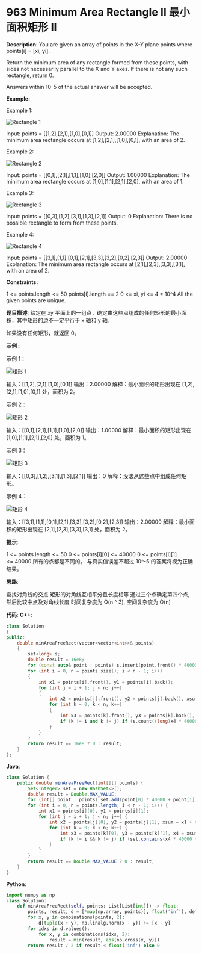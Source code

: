 # 963 Minimum Area Rectangle II 最小面积矩形 II

__Description__:
You are given an array of points in the X-Y plane points where points[i] = [xi, yi].

Return the minimum area of any rectangle formed from these points, with sides not necessarily parallel to the X and Y axes. If there is not any such rectangle, return 0.

Answers within 10-5 of the actual answer will be accepted.

__Example:__

Example 1:

![Rectangle 1](https://assets.leetcode.com/uploads/2018/12/21/1a.png)

Input: points = [[1,2],[2,1],[1,0],[0,1]]
Output: 2.00000
Explanation: The minimum area rectangle occurs at [1,2],[2,1],[1,0],[0,1], with an area of 2.

Example 2:

![Rectangle 2](https://assets.leetcode.com/uploads/2018/12/22/2.png)

Input: points = [[0,1],[2,1],[1,1],[1,0],[2,0]]
Output: 1.00000
Explanation: The minimum area rectangle occurs at [1,0],[1,1],[2,1],[2,0], with an area of 1.

Example 3:

![Rectangle 3](https://assets.leetcode.com/uploads/2018/12/22/3.png)

Input: points = [[0,3],[1,2],[3,1],[1,3],[2,1]]
Output: 0
Explanation: There is no possible rectangle to form from these points.

Example 4:

![Rectangle 4](https://assets.leetcode.com/uploads/2018/12/21/4c.png)

Input: points = [[3,1],[1,1],[0,1],[2,1],[3,3],[3,2],[0,2],[2,3]]
Output: 2.00000
Explanation: The minimum area rectangle occurs at [2,1],[2,3],[3,3],[3,1], with an area of 2.

__Constraints:__

1 <= points.length <= 50
points[i].length == 2
0 <= xi, yi <= 4 * 10^4
All the given points are unique.

__题目描述__:
给定在 xy 平面上的一组点，确定由这些点组成的任何矩形的最小面积，其中矩形的边不一定平行于 x 轴和 y 轴。

如果没有任何矩形，就返回 0。

__示例 :__

示例 1：

![矩形 1](https://assets.leetcode-cn.com/aliyun-lc-upload/uploads/2018/12/22/1a.png)

输入：[[1,2],[2,1],[1,0],[0,1]]
输出：2.00000
解释：最小面积的矩形出现在 [1,2],[2,1],[1,0],[0,1] 处，面积为 2。

示例 2：

![矩形 2](https://assets.leetcode-cn.com/aliyun-lc-upload/uploads/2018/12/23/2.png)

输入：[[0,1],[2,1],[1,1],[1,0],[2,0]]
输出：1.00000
解释：最小面积的矩形出现在 [1,0],[1,1],[2,1],[2,0] 处，面积为 1。

示例 3：

![矩形 3](https://assets.leetcode-cn.com/aliyun-lc-upload/uploads/2018/12/23/3.png)

输入：[[0,3],[1,2],[3,1],[1,3],[2,1]]
输出：0
解释：没法从这些点中组成任何矩形。

示例 4：

![矩形 4](https://assets.leetcode-cn.com/aliyun-lc-upload/uploads/2018/12/21/4c.png)

输入：[[3,1],[1,1],[0,1],[2,1],[3,3],[3,2],[0,2],[2,3]]
输出：2.00000
解释：最小面积的矩形出现在 [2,1],[2,3],[3,3],[3,1] 处，面积为 2。

__提示:__

1 <= points.length <= 50
0 <= points[i][0] <= 40000
0 <= points[i][1] <= 40000
所有的点都是不同的。
与真实值误差不超过 10^-5 的答案将视为正确结果。

__思路__:

查找对角线的交点
矩形的对角线互相平分且长度相等
通过三个点确定第四个点, 然后比较中点及对角线长度
时间复杂度为 O(n ^ 3), 空间复杂度为 O(n)

__代码__:
__C++__:

```C++
class Solution 
{
public:
    double minAreaFreeRect(vector<vector<int>>& points) 
    {
        set<long> s;
        double result = 16e8;
        for (const auto& point : points) s.insert(point.front() * 40000 + point.back());
        for (int i = 0, n = points.size(); i < n - 1; i++) 
        {
            int x1 = points[i].front(), y1 = points[i].back();
            for (int j = i + 1; j < n; j++) 
            {
                int x2 = points[j].front(), y2 = points[j].back(), xsum = x1 + x2, ysum = y1 + y2;
                for (int k = 0; k < n; k++) 
                {
                    int x3 = points[k].front(), y3 = points[k].back(), x4 = xsum - x3, y4 = ysum - y3;
                    if (k != i and k != j) if (s.count((long)x4 * 40000 + y4) and pow(x1 - x2, 2) + pow(y1 - y2, 2) == pow(x3 - x4, 2) + pow(y3 - y4, 2)) result = min(result, sqrt(pow(x1 - x3, 2) + pow(y1 - y3, 2)) * sqrt(pow(x2 - x3, 2) + pow(y2 - y3, 2)));
                }
            }
        }
        return result == 16e8 ? 0 : result;
    }
};
```

__Java__:

```Java
class Solution {
    public double minAreaFreeRect(int[][] points) {
        Set<Integer> set = new HashSet<>();
        double result = Double.MAX_VALUE;
        for (int[] point : points) set.add(point[0] * 40000 + point[1]);
        for (int i = 0, n = points.length; i < n - 1; i++) {
            int x1 = points[i][0], y1 = points[i][1];
            for (int j = i + 1; j < n; j++) {
                int x2 = points[j][0], y2 = points[j][1], xsum = x1 + x2, ysum = y1 + y2;
                for (int k = 0; k < n; k++) {
                    int x3 = points[k][0], y3 = points[k][1], x4 = xsum - x3, y4 = ysum - y3;
                    if (k != i && k != j) if (set.contains(x4 * 40000 + y4) && Math.pow(x1 - x2, 2) + Math.pow(y1 - y2, 2) == Math.pow(x3 - x4, 2) + Math.pow(y3 - y4, 2)) result = Math.min(result, Math.sqrt(Math.pow(x1 - x3, 2) + Math.pow(y1 - y3, 2)) * Math.sqrt(Math.pow(x2 - x3, 2) + Math.pow(y2 - y3, 2)));
                }
            }
        }
        return result == Double.MAX_VALUE ? 0 : result;
    }
}
```

__Python__:

```Python
import numpy as np
class Solution:
    def minAreaFreeRect(self, points: List[List[int]]) -> float:
        points, result, d = [*map(np.array, points)], float('inf'), defaultdict(list)
        for x, y in combinations(points, 2):
            d[tuple(x + y), np.linalg.norm(x - y)] += [x - y]
        for idxs in d.values():
            for x, y in combinations(idxs, 2):
                result = min(result, abs(np.cross(x, y)))
        return result / 2 if result < float('inf') else 0
```
